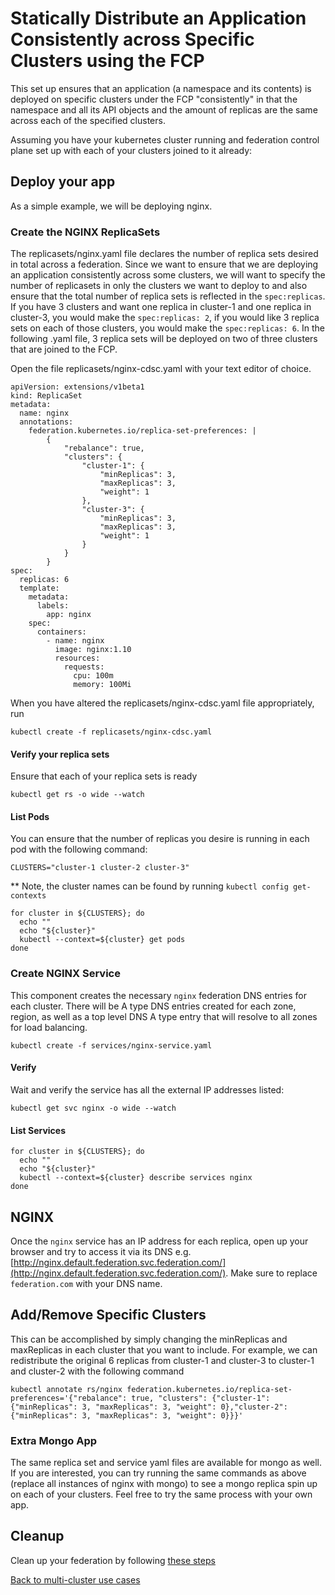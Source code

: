 # Statically Distribute an Application Consistently across Specific Clusters using the FCP

This set up ensures that an application (a namespace and its contents) is deployed on specific clusters under the FCP "consistently" in that the namespace and all its API objects and the amount of replicas are the same across each of the specified clusters.

Assuming you have your kubernetes cluster running and federation control plane set up with each of your clusters joined to it already:

## Deploy your app

As a simple example, we will be deploying nginx.

### Create the NGINX ReplicaSets

The replicasets/nginx.yaml file declares the number of replica sets desired in total across a federation. Since we want to ensure that we are deploying an application consistently across some clusters, we will want to specify the number of replicasets in only the clusters we want to deploy to and also ensure that the total number of replica sets is reflected in the `spec:replicas`. If you have 3 clusters and want one replica in cluster-1 and one replica in cluster-3, you would make the `spec:replicas: 2`, if you would like 3 replica sets on each of those clusters, you would make the `spec:replicas: 6`. In the following .yaml file, 3 replica sets will be deployed on two of three clusters that are joined to the FCP.

Open the file replicasets/nginx-cdsc.yaml with your text editor of choice.

```
apiVersion: extensions/v1beta1
kind: ReplicaSet
metadata:
  name: nginx
  annotations:
    federation.kubernetes.io/replica-set-preferences: |
        {
            "rebalance": true,
            "clusters": {
                "cluster-1": {
                    "minReplicas": 3,
                    "maxReplicas": 3,
                    "weight": 1
                },
                "cluster-3": {
                    "minReplicas": 3,
                    "maxReplicas": 3,
                    "weight": 1
                }
            }
        }
spec:
  replicas: 6 
  template:
    metadata:
      labels:
        app: nginx
    spec:
      containers:
        - name: nginx
          image: nginx:1.10
          resources:
            requests:
              cpu: 100m
              memory: 100Mi

```
When you have altered the replicasets/nginx-cdsc.yaml file appropriately, run

```
kubectl create -f replicasets/nginx-cdsc.yaml
```

#### Verify your replica sets

Ensure that each of your replica sets is ready

```
kubectl get rs -o wide --watch
```

#### List Pods

You can ensure that the number of replicas you desire is running in each pod with the following command:

```
CLUSTERS="cluster-1 cluster-2 cluster-3"
```
** Note, the cluster names can be found by running `kubectl config get-contexts`

```
for cluster in ${CLUSTERS}; do
  echo ""
  echo "${cluster}"
  kubectl --context=${cluster} get pods
done
```


### Create NGINX Service

This component creates the necessary `nginx` federation DNS entries for each cluster. There will be A type DNS entries created for each zone, region, as well as a top level DNS A type entry that will resolve to all zones for load balancing.

```
kubectl create -f services/nginx-service.yaml
```

#### Verify

Wait and verify the service has all the external IP addresses listed:

```
kubectl get svc nginx -o wide --watch
```

#### List Services

```
for cluster in ${CLUSTERS}; do
  echo ""
  echo "${cluster}"
  kubectl --context=${cluster} describe services nginx
done
```

## NGINX

Once the `nginx` service has an IP address for each replica, open up your browser and try to access it via its
DNS e.g. [http://nginx.default.federation.svc.federation.com/](http://nginx.default.federation.svc.federation.com/). Make sure to replace `federation.com` with your DNS name.

## Add/Remove Specific Clusters

This can be accomplished by simply changing the minReplicas and maxReplicas in each cluster that you want to include.
For example, we can redistribute the original 6 replicas from cluster-1 and cluster-3 to cluster-1 and cluster-2 with the following command

```
kubectl annotate rs/nginx federation.kubernetes.io/replica-set-preferences='{"rebalance": true, "clusters": {"cluster-1": {"minReplicas": 3, "maxReplicas": 3, "weight": 0},"cluster-2": {"minReplicas": 3, "maxReplicas": 3, "weight": 0}}}'
```

### Extra Mongo App

The same replica set and service yaml files are available for mongo as well. If you are interested, you can try running the same commands as above (replace all instances of nginx with mongo) to see a mongo replica spin up on each of your clusters. Feel free to try the same process with your own app.


## Cleanup

Clean up your federation by following [these steps](./cleanup.md)


[Back to multi-cluster use cases](../README.md#multi-cluster-use-cases-1)

